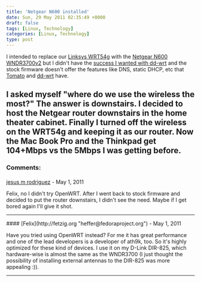 ```yaml
---
title: 'Netgear N600 installed'
date: Sun, 29 May 2011 02:35:49 +0000
draft: false
tags: [Linux, Technology]
categories: [Linux, Technology]
type: post
---
```


I intended to replace our [Linksys WRT54g](http://en.wikipedia.org/wiki/Linksys_WRT54G_series) with the [Netgear N600 WNDR3700v2](http://www.netgear.com/home/products/wirelessrouters/high-performance/WNDR3700.aspx) but I didn't have the [success I wanted with dd-wrt](http://zeusville.wordpress.com/2011/05/25/netgear-n600-wndr3700v2-and-dd-wrt/) and the stock firmware doesn't offer the features like DNS, static DHCP, etc that [Tomato](http://www.polarcloud.com/tomato) and [dd-wrt](http://www.dd-wrt.com/site/index) have.

I asked myself "where do we use the wireless the most?" The answer is downstairs. I decided to host the Netgear router downstairs in the home theater cabinet. Finally I turned off the wireless on the WRT54g and keeping it as our router. Now the Mac Book Pro and the Thinkpad get **104+Mbps** vs the 5Mbps I was getting before.
---
### Comments:
#### 
[jesus m rodriguez](http://zeusville.wordpress.com "jmrodri@gmail.com") - <time datetime="2011-05-30 07:50:45">May 1, 2011</time>

Felix, no I didn't try OpenWRT. After I went back to stock firmware and decided to put the router downstairs, I didn't see the need. Maybe if I get bored again I'll give it shot.
<hr />
#### 
[Felix](http://fetzig.org "heffer@fedoraproject.org") - <time datetime="2011-05-30 05:34:34">May 1, 2011</time>

Have you tried using OpenWRT instead? For me it has great performance and one of the lead developers is a developer of ath9k, too. So it's highly optimized for these kind of devices. I use it on my D-Link DIR-825, which hardware-wise is almost the same as the WNDR3700 (I just thought the possibility of installing external antennas to the DIR-825 was more appealing :)).
<hr />
